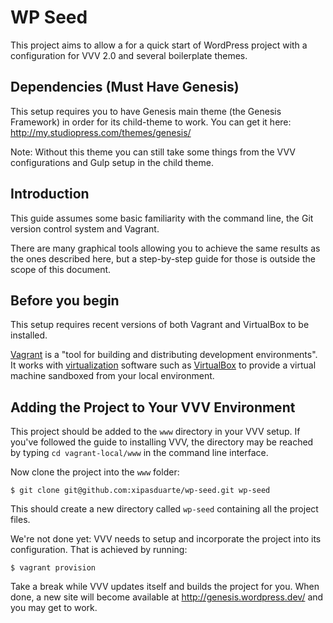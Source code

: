 # WP Seed

This project aims to allow a for a quick start of WordPress project with a configuration for VVV 2.0 and several boilerplate themes.

## Dependencies (Must Have Genesis)

This setup requires you to have Genesis main theme (the Genesis Framework) in order for its child-theme to work. You can get it here: http://my.studiopress.com/themes/genesis/

Note: Without this theme you can still take some things from the VVV configurations and Gulp setup in the child theme.

## Introduction

This guide assumes some basic familiarity with the command line, the Git version control system and Vagrant.

There are many graphical tools allowing you to achieve the same results as the ones described here, but a step-by-step guide for those is outside the scope of this document.

## Before you begin

This setup requires recent versions of both Vagrant and VirtualBox to be installed.

[Vagrant](http://www.vagrantup.com) is a "tool for building and distributing development environments". It works with [virtualization](http://en.wikipedia.org/wiki/X86_virtualization) software such as [VirtualBox](https://www.virtualbox.org/) to provide a virtual machine sandboxed from your local environment.

## Adding the Project to Your VVV Environment

This project should be added to the `www` directory in your VVV setup.  If you've followed the guide to installing VVV, the directory may be reached by typing `cd vagrant-local/www` in the command line interface.

Now clone the project into the `www` folder:

```
$ git clone git@github.com:xipasduarte/wp-seed.git wp-seed
```

This should create a new directory called `wp-seed` containing all the project files.

We're not done yet: VVV needs to setup and incorporate the project into its configuration. That is achieved by running:

```
$ vagrant provision
```

Take a break while VVV updates itself and builds the project for you. When done, a new site will become available at http://genesis.wordpress.dev/ and you may get to work.
